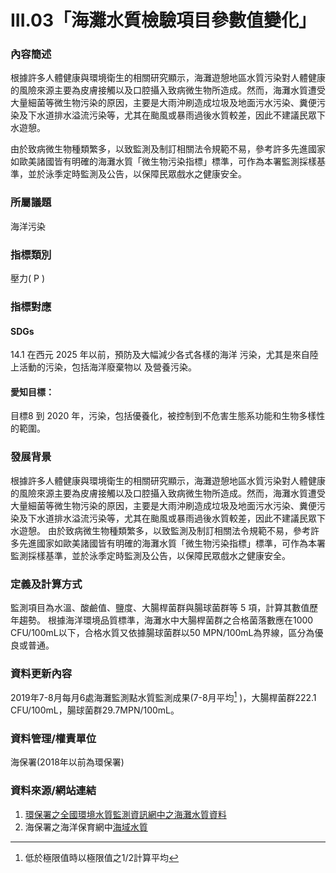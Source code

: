 # III.03「海灘水質檢驗項目參數值變化」

<script type="text/javascript" src="http://cdn.mathjax.org/mathjax/latest/MathJax.js?config=TeX-AMS-MML_HTMLorMML"></script>
### 內容簡述
根據許多人體健康與環境衛生的相關研究顯示，海灘遊憩地區水質污染對人體健康的風險來源主要為皮膚接觸以及口腔攝入致病微生物所造成。然而，海灘水質遭受大量細菌等微生物污染的原因，主要是大雨沖刷造成垃圾及地面污水污染、糞便污染及下水道排水溢流污染等，尤其在颱風或暴雨過後水質較差，因此不建議民眾下水遊憩。

由於致病微生物種類繁多，以致監測及制訂相關法令規範不易，參考許多先進國家如歐美諸國皆有明確的海灘水質「微生物污染指標」標準，可作為本署監測採樣基準，並於泳季定時監測及公告，以保障民眾戲水之健康安全。
### 所屬議題
海洋污染
### 指標類別
壓力( P )
### 指標對應
#### SDGs
14.1
在西元 2025 年以前，預防及大幅減少各式各樣的海洋
污染，尤其是來自陸上活動的污染，包括海洋廢棄物以
及營養污染。
#### 愛知目標：
目標8
到 2020 年，污染，包括優養化，被控制到不危害生態系功能和生物多樣性的範圍。
### 發展背景
根據許多人體健康與環境衛生的相關研究顯示，海灘遊憩地區水質污染對人體健康的風險來源主要為皮膚接觸以及口腔攝入致病微生物所造成。然而，海灘水質遭受大量細菌等微生物污染的原因，主要是大雨沖刷造成垃圾及地面污水污染、糞便污染及下水道排水溢流污染等，尤其在颱風或暴雨過後水質較差，因此不建議民眾下水遊憩。
由於致病微生物種類繁多，以致監測及制訂相關法令規範不易，參考許多先進國家如歐美諸國皆有明確的海灘水質「微生物污染指標」標準，可作為本署監測採樣基準，並於泳季定時監測及公告，以保障民眾戲水之健康安全。
### 定義及計算方式
監測項目為水溫、酸鹼值、鹽度、大腸桿菌群與腸球菌群等 5 項，計算其數值歷年趨勢。
根據海洋環境品質標準，海灘水中大腸桿菌群之合格菌落數應在1000 CFU/100mL以下，合格水質又依據腸球菌群以50 MPN/100mL為界線，區分為優良或普通。
### 資料更新內容
2019年7-8月每月6處海灘監測點水質監測成果(7-8月平均[^first] )，大腸桿菌群222.1 CFU/100mL，腸球菌群29.7MPN/100mL。
[^first]: 低於極限值時以極限值之1/2計算平均
### 資料管理/權責單位
海保署(2018年以前為環保署)
### 資料來源/網站連結
1. [環保署之全國環境水質監測資訊網中之海灘水質資料](https://wq.epa.gov.tw/Code/Report/DownloadList.aspx)
2. 海保署之海洋保育網中[海域水質](https://iocean.oca.gov.tw/OCA_OceanConservation/PUBLIC/Marine_WaterQuality.aspx)